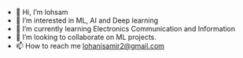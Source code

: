 - 👋 Hi, I’m lohsam
- 👀 I’m interested in ML, AI and Deep learning
- 🌱 I’m currently learning Electronics Communication and Information
- 💞️ I’m looking to collaborate on ML projects.
- 📫 How to reach me lohanisamir2@gmail.com

<!---
9813samir/9813samir is a ✨ special ✨ repository because its `README.md` (this file) appears on your GitHub profile.
You can click the Preview link to take a look at your changes.
--->
